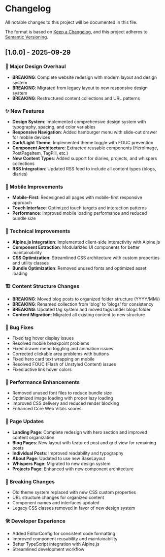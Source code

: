 # Changelog

All notable changes to this project will be documented in this file.

The format is based on [Keep a Changelog](https://keepachangelog.com/en/1.0.0/), and this project adheres to [Semantic Versioning](https://semver.org/spec/v2.0.0.html).

## [1.0.0] - 2025-09-29

### 🎨 Major Design Overhaul
- **BREAKING**: Complete website redesign with modern layout and design system
- **BREAKING**: Migrated from legacy layout to new responsive design system
- **BREAKING**: Restructured content collections and URL patterns

### ✨ New Features
- **Design System**: Implemented comprehensive design system with typography, spacing, and color variables
- **Responsive Navigation**: Added hamburger menu with slide-out drawer for mobile devices
- **Dark/Light Theme**: Implemented theme toggle with FOUC prevention
- **Component Architecture**: Extracted reusable components (HeroImage, PostPageItem, TagPill, etc.)
- **New Content Types**: Added support for diaries, projects, and whispers collections
- **RSS Integration**: Updated RSS feed to include all content types (blogs, diaries)

### 📱 Mobile Improvements  
- **Mobile-First**: Redesigned all pages with mobile-first responsive approach
- **Touch Interface**: Optimized touch targets and interaction patterns
- **Performance**: Improved mobile loading performance and reduced bundle size

### 🔧 Technical Improvements
- **Alpine.js Integration**: Implemented client-side interactivity with Alpine.js
- **Component Extraction**: Modularized UI components for better maintainability
- **CSS Optimization**: Streamlined CSS architecture with custom properties and utility classes
- **Bundle Optimization**: Removed unused fonts and optimized asset loading

### 🏗️ Content Structure Changes
- **BREAKING**: Moved blog posts to organized folder structure (YYYY/MM/)
- **BREAKING**: Renamed collection from 'blog' to 'blogs' for consistency
- **BREAKING**: Updated tag system and moved tags under blogs folder
- **Content Migration**: Migrated all existing content to new structure

### 🐛 Bug Fixes
- Fixed tag hover display issues
- Resolved mobile breakpoint problems
- Fixed drawer menu toggling and animation issues
- Corrected clickable area problems with buttons
- Fixed hero card text wrapping on mobile
- Resolved FOUC (Flash of Unstyled Content) issues
- Fixed active link hover colors

### 🚀 Performance Enhancements
- Removed unused font files to reduce bundle size
- Optimized image loading with proper lazy loading
- Improved CSS delivery and reduced render blocking
- Enhanced Core Web Vitals scores

### 📄 Page Updates
- **Landing Page**: Complete redesign with hero section and improved content organization  
- **Blog Pages**: New layout with featured post and grid view for remaining posts
- **Individual Posts**: Improved readability and typography
- **About Page**: Updated to use new BaseLayout
- **Whispers Page**: Migrated to new design system
- **Projects Page**: Enhanced with new component architecture

### 🔄 Breaking Changes
- Old theme system replaced with new CSS custom properties
- URL structure changes for organized content
- Component names and interfaces updated
- Legacy CSS classes removed in favor of new design system

### 🛠️ Developer Experience
- Added EditorConfig for consistent code formatting
- Improved component reusability and maintainability  
- Better TypeScript integration with Alpine.js
- Streamlined development workflow

